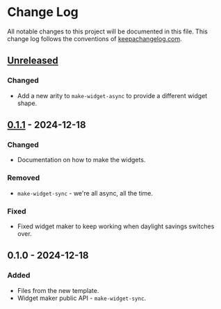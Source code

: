 # Change Log
All notable changes to this project will be documented in this file. This change log follows the conventions of [keepachangelog.com](http://keepachangelog.com/).

## [Unreleased]
### Changed
- Add a new arity to `make-widget-async` to provide a different widget shape.

## [0.1.1] - 2024-12-18
### Changed
- Documentation on how to make the widgets.

### Removed
- `make-widget-sync` - we're all async, all the time.

### Fixed
- Fixed widget maker to keep working when daylight savings switches over.

## 0.1.0 - 2024-12-18
### Added
- Files from the new template.
- Widget maker public API - `make-widget-sync`.

[Unreleased]: https://github.com/benjaminbinford/day17/compare/0.1.1...HEAD
[0.1.1]: https://github.com/benjaminbinford/day17/compare/0.1.0...0.1.1
